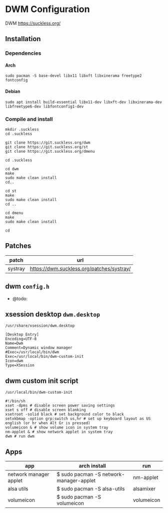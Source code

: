 # DWM Configuration  
  
 DWM  https://suckless.org/
  
  
## Installation

### Dependencies

#### Arch
```
sudo pacman -S base-devel libx11 libxft libxinerama freetype2 fontconfig
```

#### Debian
```
sudo apt install build-essential libx11-dev libxft-dev libxinerama-dev libfreetype6-dev libfontconfig1-dev
```

### Compile and install
```
mkdir .suckless
cd .suckless

git clone https://git.suckless.org/dwm
git clone https://git.suckless.org/st
git clone https://git.suckless.org/dmenu

cd .suckless

cd dwm
make
sudo make clean install
cd..

cd st
make
sudo make clean install
cd ..

cd dmenu
make
sudo make clean install

cd
```
  
## Patches  
  
| patch | url  |
|--|--|
| systray | https://dwm.suckless.org/patches/systray/ |

 
 ## dwm `config.h` 

- @todo:  
  
 ## xsession desktop `dwm.desktop`
 
 `/usr/share/xsession/dwm.desktop`
 
 ```
 [Desktop Entry]  
Encoding=UTF-8  
Name=Dwm  
Comment=Dynamic window manager  
#Exec=/usr/local/bin/dwm
Exec=/usr/local/bin/dwm-custom-init
Icon=dwm  
Type=XSession
 ```

## dwm custom init script
  
  `/usr/local/bin/dwm-custom-init`
  ```
  #!/bin/sh
  xset -dpms # disable screen power saving settings
  xset s off # disable screen blanking
  xsetroot -solid black # set background color to black
  setxkbmap -option grp:switch us,hr # set up keyboard layout as US english (or hr when Alt Gr is pressed)
  volumeicon & # show volume icon in system tray
  nm-applet & # show network applet in system tray
  dwm # run dwm
 ```

## Apps  

| app | arch install | run
|--|--|--|
| network manager applet | $ sudo pacman -S network-manager-applet   | nm-applet
| alsa utils | $ sudo pacman -S alsa-utils    | alsamixer
| volumeicon | $ sudo pacman -S volumeicon    | volumeicon



